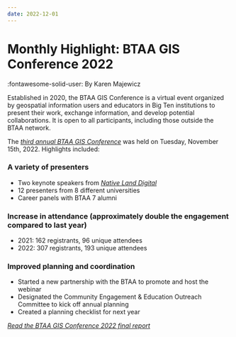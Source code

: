 ```yaml
---
date: 2022-12-01
---
```



# Monthly Highlight: BTAA GIS Conference 2022

:fontawesome-solid-user: By Karen Majewicz

Established in 2020, the BTAA GIS Conference is a virtual event organized by geospatial information users and educators in Big Ten institutions to present their work, exchange information, and develop potential collaborations. It is open to all participants, including those outside the BTAA network.

<!-- more -->

The  _[third annual BTAA GIS Conference](https://sites.google.com/umn.edu/btaa-gdp/btaa-gis-conference/btaa-gis-conference-2022)_  was held on Tuesday, November 15th, 2022. Highlights included:

### A variety of presenters

* Two keynote speakers from  _[Native Land Digital](https://native-land.ca)_
* 12 presenters from 8 different universities
* Career panels with BTAA 7 alumni

### Increase in attendance  (approximately double the engagement compared to last year)

* 2021: 162 registrants, 96 unique attendees
* 2022: 307 registrants, 193 unique attendees

### Improved planning and coordination

* Started a new partnership with the BTAA to promote and host the webinar
* Designated the Community Engagement & Education Outreach Committee to kick off annual planning
* Created a planning checklist for next year

_[Read the BTAA GIS Conference 2022 final report](https://docs.google.com/document/d/e/2PACX-1vRlAs9NgVnuf1Ozjv-_h9VbFl-FLo03addSGw4jbMf9vNpZ7T_xjWnyEZPGV2W04VRP_vqcbJ5Jp02R/pub)_


